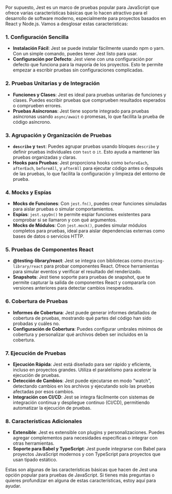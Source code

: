 Por supuesto, Jest es un marco de pruebas popular para JavaScript que ofrece varias características básicas que lo hacen atractivo para el desarrollo de software moderno, especialmente para proyectos basados en React y Node.js. Vamos a desglosar estas características:

### 1. Configuración Sencilla
- **Instalación Fácil**: Jest se puede instalar fácilmente usando npm o yarn. Con un simple comando, puedes tener Jest listo para usar.
- **Configuración por Defecto**: Jest viene con una configuración por defecto que funciona para la mayoría de los proyectos. Esto te permite empezar a escribir pruebas sin configuraciones complicadas.

### 2. Pruebas Unitarias y de Integración
- **Funciones y Clases**: Jest es ideal para pruebas unitarias de funciones y clases. Puedes escribir pruebas que comprueben resultados esperados o comprueben errores.
- **Pruebas Asíncronas**: Jest tiene soporte integrado para pruebas asíncronas usando `async/await` o promesas, lo que facilita la prueba de código asíncrono.

### 3. Agrupación y Organización de Pruebas
- **`describe` y `test`**: Puedes agrupar pruebas usando bloques `describe` y definir pruebas individuales con `test` o `it`. Esto ayuda a mantener las pruebas organizadas y claras.
- **Hooks para Pruebas**: Jest proporciona hooks como `beforeEach`, `afterEach`, `beforeAll`, y `afterAll` para ejecutar código antes o después de las pruebas, lo que facilita la configuración y limpieza del entorno de prueba.

### 4. Mocks y Espías
- **Mocks de Funciones**: Con `jest.fn()`, puedes crear funciones simuladas para aislar pruebas o simular comportamientos.
- **Espías**: `jest.spyOn()` te permite espiar funciones existentes para comprobar si se llamaron y con qué argumentos.
- **Mocks de Módulos**: Con `jest.mock()`, puedes simular módulos completos para pruebas, ideal para aislar dependencias externas como bases de datos o servicios HTTP.

### 5. Pruebas de Componentes React
- **@testing-library/react**: Jest se integra con bibliotecas como `@testing-library/react` para probar componentes React. Ofrece herramientas para simular eventos y verificar el resultado del renderizado.
- **Snapshots**: Jest tiene soporte para pruebas de snapshot, que te permite capturar la salida de componentes React y compararla con versiones anteriores para detectar cambios inesperados.

### 6. Cobertura de Pruebas
- **Informes de Cobertura**: Jest puede generar informes detallados de cobertura de pruebas, mostrando qué partes del código han sido probadas y cuáles no.
- **Configuración de Cobertura**: Puedes configurar umbrales mínimos de cobertura y personalizar qué archivos deben ser incluidos en la cobertura.

### 7. Ejecución de Pruebas
- **Ejecución Rápida**: Jest está diseñado para ser rápido y eficiente, incluso en proyectos grandes. Utiliza el paralelismo para acelerar la ejecución de pruebas.
- **Detección de Cambios**: Jest puede ejecutarse en modo "watch", detectando cambios en los archivos y ejecutando solo las pruebas afectadas por esos cambios.
- **Integración con CI/CD**: Jest se integra fácilmente con sistemas de integración continua y despliegue continuo (CI/CD), permitiendo automatizar la ejecución de pruebas.

### 8. Características Adicionales
- **Extensible**: Jest es extensible con plugins y personalizaciones. Puedes agregar complementos para necesidades específicas o integrar con otras herramientas.
- **Soporte para Babel y TypeScript**: Jest puede integrarse con Babel para proyectos JavaScript modernos y con TypeScript para proyectos que usan tipado estático.

Estas son algunas de las características básicas que hacen de Jest una opción popular para pruebas de JavaScript. Si tienes más preguntas o quieres profundizar en alguna de estas características, estoy aquí para ayudar.